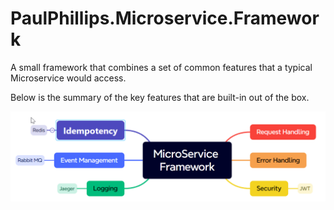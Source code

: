 # PaulPhillips.Microservice.Framework

A small framework that combines a set of common features that a typical Microservice would access.

Below is the summary of the key features that are built-in out of the box.

![Features](readme/Features.png)
